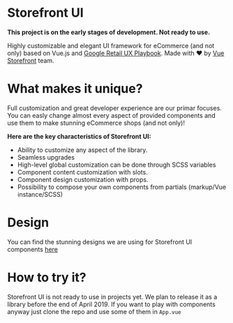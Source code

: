 # Storefront UI

**This project is on the early stages of development. Not ready to use.**


Highly customizable and elegant UI framework for eCommerce (and not only) based on Vue.js and [Google Retail UX Playbook](https://services.google.com/fh/files/events/pdf_retail_ux_playbook.pdf). Made with ❤️ by [Vue Storefront](https://github.com/DivanteLtd/vue-storefront) team.

# What makes it unique?

Full customization and great developer experience are our primar focuses. You can easly change almost every aspect of provided components and use them to make stunning eCommerce shops (and not only)!

**Here are the key characteristics of Storefront UI:**
- Ability to customize any aspect of the library.
- Seamless upgrades
- High-level global customization can be done through SCSS variables
- Component content customization with slots.
- Component design customization with props.
- Possibility to compose your own components from partials (markup/Vue instance/SCSS)

# Design

You can find the stunning designs we are using for Storefront UI components [here](https://www.figma.com/file/hrwE3VsMBHgdJoS86rVr4W/Desktop-%26-Mobile-Vue-Storefront?node-id=99%3A0)

# How to try it?

Storefront UI is not ready to use in projects yet. We plan to release it as a library before the end of April 2019.
If you want to play with components anyway just clone the repo and use some of them in `App.vue`
